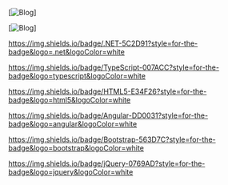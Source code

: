 [![Blog](https://img.shields.io/badge/HTML-239120?style=for-the-badge&logo=html5&logoColor=white)]

[![Blog](https://img.shields.io/badge/C%23-239120?style=for-the-badge&logo=c-sharp&logoColor=white)]

https://img.shields.io/badge/.NET-5C2D91?style=for-the-badge&logo=.net&logoColor=white

https://img.shields.io/badge/TypeScript-007ACC?style=for-the-badge&logo=typescript&logoColor=white

https://img.shields.io/badge/HTML5-E34F26?style=for-the-badge&logo=html5&logoColor=white

https://img.shields.io/badge/Angular-DD0031?style=for-the-badge&logo=angular&logoColor=white

https://img.shields.io/badge/Bootstrap-563D7C?style=for-the-badge&logo=bootstrap&logoColor=white

https://img.shields.io/badge/jQuery-0769AD?style=for-the-badge&logo=jquery&logoColor=white
